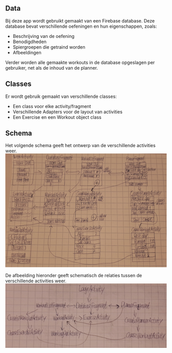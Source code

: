 
## Data
Bij deze app wordt gebruikt gemaakt van een Firebase database.
Deze database bevat verschillende oefeningen en hun eigenschappen, zoals:
* Beschrijving van de oefening
* Benodigdheden
* Spiergroepen die getraind worden
* Afbeeldingen

Verder worden alle gemaakte workouts in de database opgeslagen per gebruiker,
net als de inhoud van de planner.

## Classes
Er wordt gebruik gemaakt van verschillende classes:
* Een class voor elke activity/fragment
* Verschillende Adapters voor de layout van activities
* Een Exercise en een Workout object class

## Schema
Het volgende schema geeft het ontwerp van de verschillende activities weer.
![](doc/design.jpg)

De afbeelding hieronder geeft schematisch de relaties tussen
de verschillende activities weer.
![](doc/design_small.jpg)
